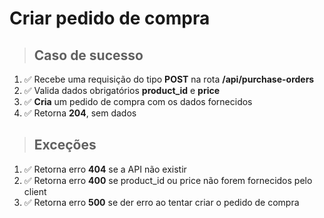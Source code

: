 # Criar pedido de compra

> ## Caso de sucesso

1. ✅ Recebe uma requisição do tipo **POST** na rota **/api/purchase-orders**
2. ✅ Valida dados obrigatórios **product_id** e **price**
3. ✅ **Cria** um pedido de compra com os dados fornecidos
4. ✅ Retorna **204**, sem dados

> ## Exceções

1. ✅ Retorna erro **404** se a API não existir
2. ✅ Retorna erro **400** se product_id ou price não forem fornecidos pelo client
3. ✅ Retorna erro **500** se der erro ao tentar criar o pedido de compra